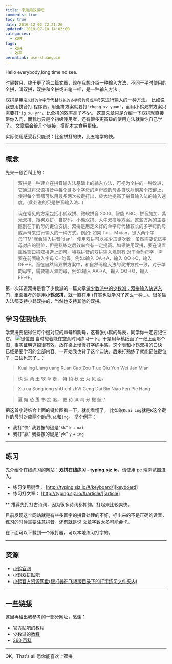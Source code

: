 ```yaml
---
title: 来用用双拼吧
comments: true
toc: true
date: 2016-12-02 22:21:26
updated: 2019-07-18 14:03:00
categories: 
  - 双拼
tags: 
  - 双拼
  - 效率
permalink: use-shuangpin
---
```


Hello everybody,long time no see.

时隔数月，终于更了第二篇文章，现在我想介绍一种输入方法，不同于平时使用的全拼，叫双拼，双拼和全拼或五笔一样，是一种输入方法 。

双拼是用`定义好的单字母`代替`较长的多字母韵母或声母`来进行输入的一种方法。
比如说我想用拼音打 程序员，用全拼方案就要打`"cheng xv yuan"`，而用小鹤双拼方案只需要打`"ig xu yr"`，比全拼的效率高了不少。
这篇文章只是介绍一下双拼就直接带你入门，而我也只是个初级使用者，还有很多更高级的使用方法就靠你自己学了。
文章后会给几个链接，搭配本文食用更佳。

实际使用感受我只能说：比全拼打的快，比五笔学的快。

<!-- more -->

---

## 概念

先来一段百科上的：

> 双拼是一种建立在拼音输入法基础上的输入方法，可视为全拼的一种改进，它通过将汉语拼音中每个含多个字母的声母或韵母各自映射到某个按键上，使得每个音都可以用最多两次按键打出，极大地提高了拼音输入法的输入速度。(此处说的只是拼音输入法...)

> 现在常见的方案包括小鹤双拼、微软拼音 2003、智能 ABC、拼音加加、紫光双拼、搜狗双拼、自然码、小熊双拼、大牛双拼等方案。这些方案的主要区别在于韵母的键位安排。双拼是用定义好的单字母代替较长的多字母韵母或声母来进行输入的一种方式。例如: 如果 T=t，M=ian，键入两个字母"TM"就会输入拼音"tian"。使用双拼可以减少击键次数，虽然需要记忆字母对应的键位，但是熟练之后效率会有一定提高。如果使用双拼，要在设置属性窗口把双拼选上即可。特殊拼音的双拼输入规则有:对于单韵母字，需要在前面输入字母 O+韵母。例如:输入 OA→A，输入 OO→O，输入 OE→E。而在自然码双拼方案中，和自然码输入法的双拼方式一致，对于单韵母字，需要输入双韵母，例如:输入 AA→A，输入 OO→O，输入 EE→E。

第一次知道双拼是看了少数派的一篇文章[做少数派中的少数派：双拼输入快速入门][1]，里面推荐的是用**小鹤双拼**，就一直在用 (其实也就学习了这么一种...)。很多输入法都支持小鹤双拼的，当然也支持其他的双拼。

## 学习使我快乐

学双拼要记得住每个键对应的声母和韵母，这有张小鹤的码表，同学你一定要记住它。
![键位图](http://www.flypy.com/images/hejp.png)
当时想着能在空余时间练习一下。于是用草稿纸画了一张上面那个图，事实证明这招很有效，放在桌上慢慢打字练手感，这个表和小鹤双拼的口诀 已经是要学习的全部内容。一开始我也背了这个口诀，后来打熟练了就能记住键位了，口诀也忘了...：

> Kuai ing Liang uang Ruan Cao Zou T ue Qiu Yun Wei Jan Mian

> 快 迎 两 王 软 草 走， 特 约 秋 云 为 见 面。

> Xia ua Song iong shU chI zhVi Geng Dai Bin Niao Fen Pie Hang

> 夏 娃 怂 恿 书 痴 追， 更 待 滨 鸟 分 撇 航？

把这首小诗结合上面的键位图看一下，就能看懂了。
比如说`Kuai ing`就是`K`这个键作韵母时对应两个韵母`uai`和`ing`。
举个例子：

- 我打"快" 我要按的键是"kk" `k` + `uai`
- 我打"赢" 我要按的键是"yk" `y` + `ing`

---

## 练习

先介绍个在线练习的网站：**双拼在线练习 - typing.sjz.io**，请使用 pc 端浏览器进入。

- 练习使用键盘： [http://typing.sjz.io/#/keyboard/][keyboard]
- 练习打文章： [http://typing.sjz.io/#/article/][article]

\*\* 推荐先打打古诗词，因为很多诗词都押韵。打起来比较爽快。

目前发现这个网站就是有些多音字的拼音处理的不好，标出来的不是正确的读音，练习的时候需要注意拼音。还有就是说 文章字数太多可能会卡。

在下面可以下载到一个跟打器，可以本地练习打字的。

---

## 资源

- [小鹤官网](http://flypy.com/)
- [小鹤双拼贴吧](http://tieba.baidu.com/f?kw=%E5%B0%8F%E9%B9%A4%E5%8F%8C%E6%8B%BC&ie=utf-8)
- [小鹤官方资源网盘(跟打器在飞扬版目录下的打字练习文件夹内)](http://flypy.ys168.com/)

---

## 一些链接

这里再给出我参考的一部分网址，感谢：

- 官方贴吧的[教程](http://tieba.baidu.com/p/4844692703)
- 少数派的[教程][1]
- [360 百科](http://baike.so.com/doc/5949140-6162080.html)

---

OK，That's all.愿你能喜欢上双拼。

[keyboard]: http://typing.sjz.io/#/keyboard/
[article]: http://typing.sjz.io/#/article/
[sspai]: http://sspai.com/
[1]: http://sspai.com/32809/
